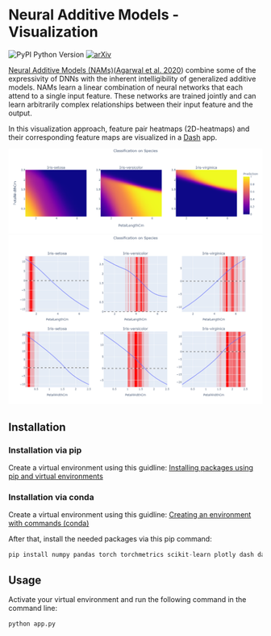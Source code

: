 # Neural Additive Models - Visualization

![PyPI Python Version](https://img.shields.io/badge/python-3.9-blue)
[![arXiv](https://img.shields.io/badge/arXiv-2004.13912-b31b1b.svg)](https://arxiv.org/abs/2004.13912)

[Neural Additive Models (NAMs)](https://neural-additive-models.github.io/)([Agarwal et al. 2020](https://arxiv.org/abs/2004.13912)) combine some of the expressivity of DNNs with the inherent intelligibility of generalized additive models. NAMs learn a linear combination of neural networks that each attend to a single input feature. These networks are trained jointly and can learn arbitrarily complex relationships between their input feature and the output.

In this visualization approach, feature pair heatmaps (2D-heatmaps) and their corresponding feature maps are visualized in a [Dash](https://plotly.com/dash/) app.

![iris_heatmaps](https://github.com/matgege/nam-visualization/blob/main/iris_heatmaps.png)
![iris_feature_maps](https://github.com/matgege/nam-visualization/blob/main/iris_feature_maps.png)

## Installation
### Installation via pip
Create a virtual environment using this guidline:
[Installing packages using pip and virtual environments](https://packaging.python.org/en/latest/guides/installing-using-pip-and-virtual-environments/)

### Installation via conda
Create a virtual environment using this guidline:
[Creating an environment with commands (conda)](https://conda.io/projects/conda/en/latest/user-guide/tasks/manage-environments.html)

After that, install the needed packages via this pip command:
```python
pip install numpy pandas torch torchmetrics scikit-learn plotly dash dash_daq dash-extensions pyautogui
```

## Usage
Activate your virtual environment and run the following command in the command line:
```python
python app.py
```
